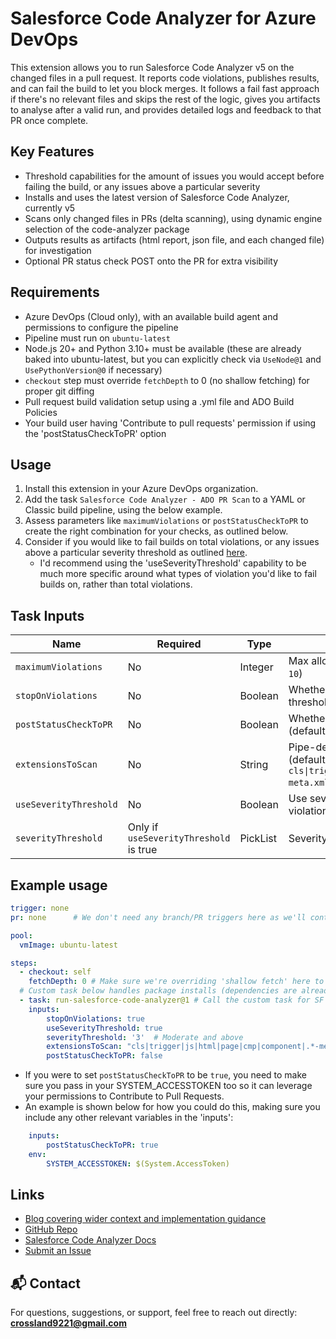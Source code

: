 # Salesforce Code Analyzer for Azure DevOps

This extension allows you to run Salesforce Code Analyzer v5 on the changed files in a pull request. It reports code violations, publishes results, and can fail the build to let you block merges. It follows a fail fast approach if there's no relevant files and skips the rest of the logic, gives you artifacts to analyse after a valid run, and provides detailed logs and feedback to that PR once complete.

## Key Features

- Threshold capabilities for the amount of issues you would accept before failing the build, or any issues above a particular severity
- Installs and uses the latest version of Salesforce Code Analyzer, currently v5
- Scans only changed files in PRs (delta scanning), using dynamic engine selection of the code-analyzer package
- Outputs results as artifacts (html report, json file, and each changed file) for investigation
- Optional PR status check POST onto the PR for extra visibility

## Requirements

- Azure DevOps (Cloud only), with an available build agent and permissions to configure the pipeline
- Pipeline must run on `ubuntu-latest`
- Node.js 20+ and Python 3.10+ must be available (these are already baked into ubuntu-latest, but you can explicitly check via `UseNode@1` and `UsePythonVersion@0` if necessary)
- `checkout` step must override `fetchDepth` to 0 (no shallow fetching) for proper git diffing
- Pull request build validation setup using a .yml file and ADO Build Policies
- Your build user having 'Contribute to pull requests' permission if using the 'postStatusCheckToPR' option

## Usage

1. Install this extension in your Azure DevOps organization.
2. Add the task `Salesforce Code Analyzer - ADO PR Scan` to a YAML or Classic build pipeline, using the below example.
3. Assess parameters like `maximumViolations` or `postStatusCheckToPR` to create the right combination for your checks, as outlined below.
4. Consider if you would like to fail builds on total violations, or any issues above a particular severity threshold as outlined [here](https://developer.salesforce.com/docs/atlas.en-us.sfdx_cli_reference.meta/sfdx_cli_reference/cli_reference_code-analyzer_commands_unified.htm#:~:text=t%20%7C%20%2D%2D-,severity,-%2Dthreshold%20SEVERITY%2DTHRESHOLD).
   - I'd recommend using the 'useSeverityThreshold' capability to be much more specific around what types of violation you'd like to fail builds on, rather than total violations.

## Task Inputs

| Name                   | Required      | Type     | Description |
|------------------------|---------------|----------|-------------|
| `maximumViolations`    | No            | Integer  | Max allowed violations before failing (default: `10`) |
| `stopOnViolations`     | No            | Boolean  | Whether to fail the build if violations exceed threshold (default: `true`) |
| `postStatusCheckToPR`  | No            | Boolean  | Whether to POST a result status back to the PR (default: `false`) |
| `extensionsToScan`     | No            | String   | Pipe-delimited list of file extensions to include (default: `cls\|trigger\|js\|html\|page\|cmp\|component\|flow-meta.xml`) |
| `useSeverityThreshold` | No            | Boolean  | Use severity-based failure instead of total violation count |
| `severityThreshold`    | Only if `useSeverityThreshold` is true | PickList | Severity level to fail on (`1` = Critical → `5` = Info) |

## Example usage

```yaml 
trigger: none 
pr: none      # We don't need any branch/PR triggers here as we'll control it with Build Policies

pool:
  vmImage: ubuntu-latest

steps:
  - checkout: self
    fetchDepth: 0 # Make sure we're overriding 'shallow fetch' here to retrieve all git history
  # Custom task below handles package installs (dependencies are already present in ubuntu-latest), scanning, analysis and publishing of results
  - task: run-salesforce-code-analyzer@1 # Call the custom task for SF Code Analyzer analysis
    inputs:
        stopOnViolations: true
        useSeverityThreshold: true
        severityThreshold: '3'  # Moderate and above
        extensionsToScan: "cls|trigger|js|html|page|cmp|component|.*-meta\\.xml" # Include meta xml files of flows/apex to check for old versions
        postStatusCheckToPR: false
```

  - If you were to set `postStatusCheckToPR` to be `true`, you need to make sure you pass in your SYSTEM_ACCESSTOKEN too so it can leverage your permissions to Contribute to Pull Requests.
  - An example is shown below for how you could do this, making sure you include any other relevant variables in the 'inputs':
```yaml
    inputs:
        postStatusCheckToPR: true
    env: 
        SYSTEM_ACCESSTOKEN: $(System.AccessToken)
```

## Links
- [Blog covering wider context and implementation guidance](https://devopslaunchpad.com/blog/salesforce-code-analyzer/)
- [GitHub Repo](https://github.com/salesforcexland/SFCAIntegrations)
- [Salesforce Code Analyzer Docs](https://developer.salesforce.com/docs/platform/salesforce-code-analyzer/overview)
- [Submit an Issue](https://github.com/salesforcexland/SFCAIntegrations/issues)

## 📬 Contact
For questions, suggestions, or support, feel free to reach out directly: **crossland9221@gmail.com**
